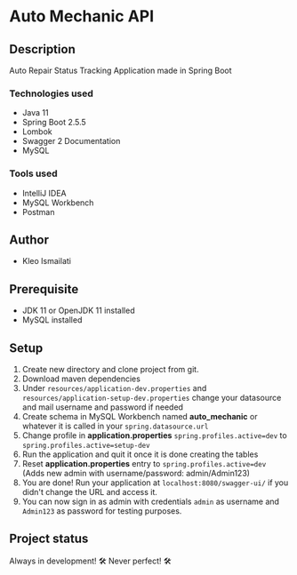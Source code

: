 # Auto Mechanic API

## Description

Auto Repair Status Tracking Application made in Spring Boot

### Technologies used

* Java 11
* Spring Boot 2.5.5
* Lombok
* Swagger 2 Documentation
* MySQL

### Tools used

* IntelliJ IDEA
* MySQL Workbench
* Postman

## Author

* Kleo Ismailati

## Prerequisite

* JDK 11 or OpenJDK 11 installed
* MySQL installed

## Setup

1. Create new directory and clone project from git.
2. Download maven dependencies
3. Under ```resources/application-dev.properties``` and ```resources/application-setup-dev.properties``` change your
   datasource and mail username and password if needed
4. Create schema in MySQL Workbench named **auto_mechanic** or whatever it is called in your ```spring.datasource.url```
5. Change profile in **application.properties** ```spring.profiles.active=dev```
   to ```spring.profiles.active=setup-dev```
6. Run the application and quit it once it is done creating the tables
7. Reset **application.properties** entry to ```spring.profiles.active=dev``` (Adds new admin with username/password:
   admin/Admin123)
8. You are done! Run your application at ```localhost:8080/swagger-ui/``` if you didn't change the URL and access it.
9. You can now sign in as admin with credentials ```admin``` as username and ```Admin123``` as password for testing
   purposes.

## Project status

Always in development! 🛠️ Never perfect! 🛠️
